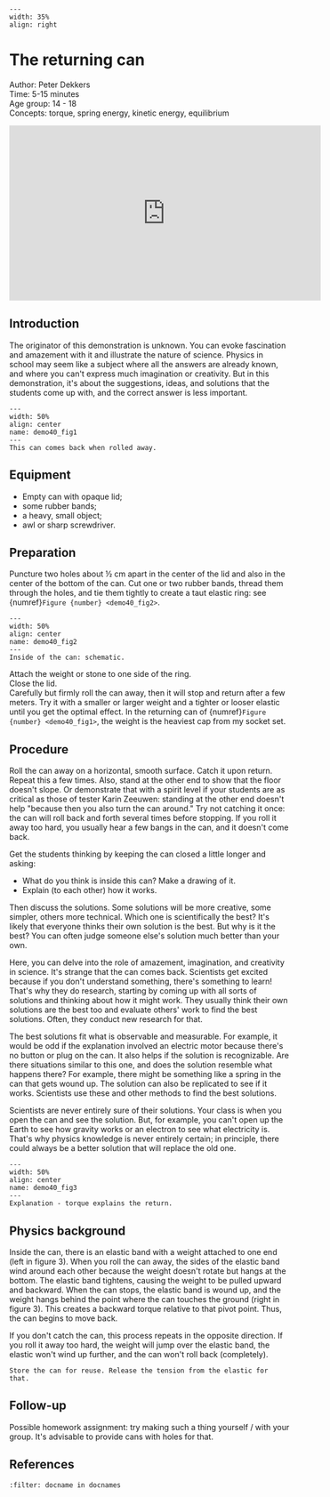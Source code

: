 

<div style="clear: both;">

```{figure} ../../figures/open.png
---
width: 35%
align: right
```

</div>

# The returning can


Author: Peter Dekkers\
Time: 5-15 minutes\
Age group:	14 - 18\
Concepts: torque, spring energy, kinetic energy, equilibrium

<iframe width="560" height="315" src="https://www.youtube.com/embed/1V6Y9DVfD0g?si=RkpwUQ2hLUdFN4js" title="YouTube video player" frameborder="0" allow="accelerometer; autoplay; clipboard-write; encrypted-media; gyroscope; picture-in-picture; web-share" referrerpolicy="strict-origin-when-cross-origin" allowfullscreen></iframe>

## Introduction
The originator of this demonstration is unknown. You can evoke fascination and amazement with it and illustrate the nature of science. Physics in school may seem like a subject where all the answers are already known, and where you can't express much imagination or creativity. But in this demonstration, it's about the suggestions, ideas, and solutions that the students come up with, and the correct answer is less important.

```{figure} demo40_figure1.JPG
---
width: 50%
align: center
name: demo40_fig1
---
This can comes back when rolled away.
```

## Equipment
* Empty can with opaque lid; 
* some rubber bands; 
* a heavy, small object; 
* awl or sharp screwdriver.

## Preparation
Puncture two holes about ½ cm apart in the center of the lid and also in the center of the bottom of the can.
Cut one or two rubber bands, thread them through the holes, and tie them tightly to create a taut elastic ring: see {numref}`Figure {number} <demo40_fig2>`.

```{figure} demo40_figure2.jpg
---
width: 50%
align: center
name: demo40_fig2
---
Inside of the can: schematic.
```

Attach the weight or stone to one side of the ring.<br>
Close the lid.<br>
Carefully but firmly roll the can away, then it will stop and return after a few meters. Try it with a smaller or larger weight and a tighter or looser elastic until you get the optimal effect. In the returning can of {numref}`Figure {number} <demo40_fig1>`, the weight is the heaviest cap from my socket set.



## Procedure
Roll the can away on a horizontal, smooth surface. Catch it upon return. Repeat this a few times. Also, stand at the other end to show that the floor doesn't slope. Or demonstrate that with a spirit level if your students are as critical as those of tester Karin Zeeuwen: standing at the other end doesn't help "because then you also turn the can around."
Try not catching it once: the can will roll back and forth several times before stopping. If you roll it away too hard, you usually hear a few bangs in the can, and it doesn't come back.

Get the students thinking by keeping the can closed a little longer and asking:

* What do you think is inside this can? Make a drawing of it.
* Explain (to each other) how it works.

Then discuss the solutions. Some solutions will be more creative, some simpler, others more technical. Which one is scientifically the best? It's likely that everyone thinks their own solution is the best. But why is it the best? You can often judge someone else's solution much better than your own.

Here, you can delve into the role of amazement, imagination, and creativity in science. It's strange that the can comes back. Scientists get excited because if you don't understand something, there's something to learn! That's why they do research, starting by coming up with all sorts of solutions and thinking about how it might work. They usually think their own solutions are the best too and evaluate others' work to find the best solutions. Often, they conduct new research for that.

The best solutions fit what is observable and measurable. For example, it would be odd if the explanation involved an electric motor because there's no button or plug on the can. It also helps if the solution is recognizable. Are there situations similar to this one, and does the solution resemble what happens there? For example, there might be something like a spring in the can that gets wound up. The solution can also be replicated to see if it works. Scientists use these and other methods to find the best solutions.

Scientists are never entirely sure of their solutions. Your class is when you open the can and see the solution. But, for example, you can't open up the Earth to see how gravity works or an electron to see what electricity is. That's why physics knowledge is never entirely certain; in principle, there could always be a better solution that will replace the old one.

```{figure} demo40_figure3.jpg
---
width: 50%
align: center
name: demo40_fig3
---
Explanation - torque explains the return.
```


## Physics background
Inside the can, there is an elastic band with a weight attached to one end (left in figure 3). When you roll the can away, the sides of the elastic band wind around each other because the weight doesn't rotate but hangs at the bottom. The elastic band tightens, causing the weight to be pulled upward and backward. When the can stops, the elastic band is wound up, and the weight hangs behind the point where the can touches the ground (right in figure 3). This creates a backward torque relative to that pivot point. Thus, the can begins to move back.

If you don't catch the can, this process repeats in the opposite direction. If you roll it away too hard, the weight will jump over the elastic band, the elastic won't wind up further, and the can won't roll back (completely).

```{tip}
Store the can for reuse. Release the tension from the elastic for that.
```

## Follow-up
Possible homework assignment: try making such a thing yourself / with your group. It's advisable to provide cans with holes for that.

## References
```{bibliography}
:filter: docname in docnames
```